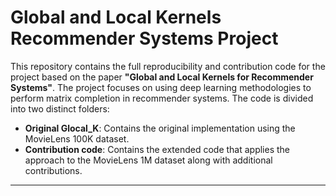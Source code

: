 # Global and Local Kernels Recommender Systems Project

This repository contains the full reproducibility and contribution code for the project based on the paper **"Global and Local Kernels for Recommender Systems"**. The project focuses on using deep learning methodologies to perform matrix completion in recommender systems. The code is divided into two distinct folders:

- **Original Glocal_K**: Contains the original implementation using the MovieLens 100K dataset.
- **Contribution code**: Contains the extended code that applies the approach to the MovieLens 1M dataset along with additional contributions.

---
